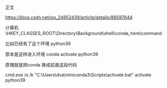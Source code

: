 


正文

https://blog.csdn.net/qq_24852439/article/details/88597644

计算机\HKEY_CLASSES_ROOT\Directory\Background\shell\conda_here\command


比如已经有了这个环境 python39

原本是这样进入环境
conda activate python39

原理就是把conda 换成前面这段代码

cmd.exe /s /k "C:\Users\dva\miniconda3\Scripts\activate.bat" activate python39

